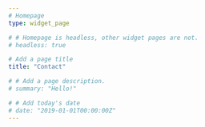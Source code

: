 ```yaml
---
# Homepage
type: widget_page

# # Homepage is headless, other widget pages are not.
# headless: true

# Add a page title
title: "Contact"  

# # Add a page description.
# summary: "Hello!"  

# # Add today's date
# date: "2019-01-01T00:00:00Z"  
---
```


